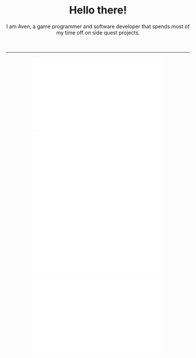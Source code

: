 <h1 align="center">
  Hello there!
</h1>

<p align="center">
  I am Aven, a game programmer and software developer that spends most of my time off on side quest projects.
</p>
<br>

<hr>
<p align="center">
  <img width="360" height="200" src="https://raw.githubusercontent.com/TheAvonian/github-stats/55b8a1c608808d456905d257317e18e6324b4a75/generated/overview.svg?token=AHAETFU2IG6U77IGMQF7LGTDELAIM#gh-dark-mode-only">
  <img width="360" height="200" src="https://raw.githubusercontent.com/TheAvonian/github-stats/55b8a1c608808d456905d257317e18e6324b4a75/generated/overview.svg?token=AHAETFU2IG6U77IGMQF7LGTDELAIM#gh-light-mode-only">
  <img width="360" height="200" src="https://raw.githubusercontent.com/TheAvonian/github-stats/55b8a1c608808d456905d257317e18e6324b4a75/generated/languages.svg?token=AHAETFTPN7AVCKZPTRHOQOTDEK7NS#gh-dark-mode-only">
  <img width="360" height="200" src="https://raw.githubusercontent.com/TheAvonian/github-stats/55b8a1c608808d456905d257317e18e6324b4a75/generated/languages.svg?token=AHAETFTPN7AVCKZPTRHOQOTDEK7NS#gh-light-mode-only">
</p>
